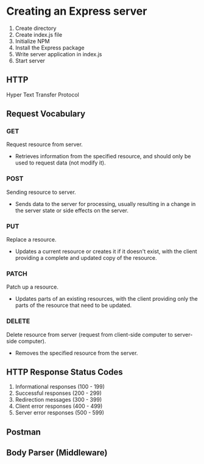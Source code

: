 # Creating an Express server
1. Create directory
2. Create index.js file
3. Initialize NPM
4. Install the Express package
5. Write server application in index.js
6. Start server
## HTTP
Hyper Text Transfer Protocol
## Request Vocabulary
### GET
Request resource from server.
* Retrieves information from the specified resource, and should only be used to request data (not modify it).
### POST
Sending resource to server.
* Sends data to the server for processing, usually resulting in a change in the server state or side effects on the server.
### PUT
Replace a resource.
* Updates a current resource or creates it if it doesn't exist, with the client providing a complete and updated copy of the resource.
### PATCH
Patch up a resource.
* Updates parts of an existing resources, with the client providing only the parts of the resource that need to be updated.
### DELETE
Delete resource from server (request from client-side computer to server-side computer).
* Removes the specified resource from the server.
## HTTP Response Status Codes
1. Informational responses (100 - 199)
2. Successful responses (200 - 299)
3. Redirection messages (300 - 399)
4. Client error responses (400 - 499)
5. Server error responses (500 - 599)
## Postman
## Body Parser (Middleware)